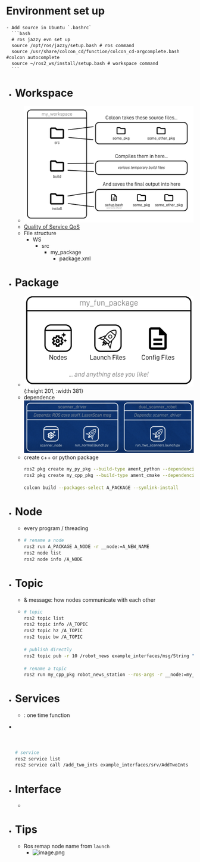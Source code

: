 # Environment set up
	- Add source in Ubuntu `.bashrc`
	  ```bash
	  # ros jazzy evn set up
	  source /opt/ros/jazzy/setup.bash # ros command
	  source /usr/share/colcon_cd/function/colcon_cd-argcomplete.bash #colcon autocomplete
	  source ~/ros2_ws/install/setup.bash # workspace command
	  ```
- # Workspace
	- ![image.png](../assets/image_1686261313552_0.png)
	- [Quality of Service QoS](https://docs.ros.org/en/foxy/Concepts/About-Quality-of-Service-Settings.html)
	- File structure
		- WS
			- src
				- my_package
					- package.xml
- # Package
	- ![image.png](../assets/image_1686260792774_0.png){:height 201, :width 381}
	- dependence
	  ![image.png](../assets/image_1686260853143_0.png)
	- create c++ or python package
	  ```bash
	  ros2 pkg create my_py_pkg --build-type ament_python --dependencies rclpy
	  ros2 pkg create my_cpp_pkg --build-type ament_cmake --dependencies rclcpp
	  
	  colcon build --packages-select A_PACKAGE --symlink-install
	  ```
- # Node
	- every program / threading
	- ```bash
	  # rename a node
	  ros2 run A_PACKAGE A_NODE -r __node:=A_NEW_NAME
	  ros2 node list
	  ros2 node info /A_NODE
	  ```
- # Topic
	- & message: how nodes communicate with each other
	- ```bash
	  # topic
	  ros2 topic list
	  ros2 topic info /A_TOPIC
	  ros2 topic hz /A_TOPIC
	  ros2 topic bw /A_TOPIC
	  
	  # publish directly
	  ros2 topic pub -r 10 /robot_news example_interfaces/msg/String "{data: 'hello from termina'}"
	  
	  # rename a topic
	  ros2 run my_cpp_pkg robot_news_station --ros-args -r __node:=my_station -r robot_news:=my_news
	  ```
- # Services
	- : one time function
- ```bash
  
  
  
  
  # service
  ros2 service list
  ros2 service call /add_two_ints example_interfaces/srv/AddTwoInts  "{a: 2,b: 4}"
  ```
- # Interface
	- ```bash
	  ```
- # Tips
	- Ros remap node name from `launch`
		- ![image.png](../assets/image_1686260428021_0.png)